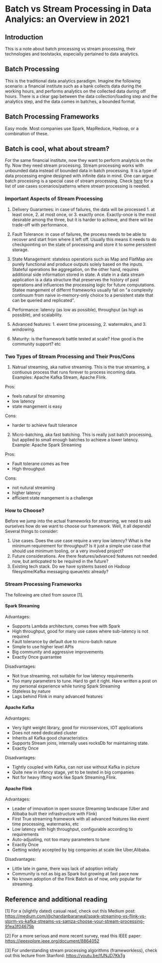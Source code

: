 # Batch vs Stream Processing in Data Analyics: an Overview in 2021

## Introduction

This is a note about batch processing vs stream processing, their technologies and toolstacks, especially pertained to data analytics.

## Batch Processing

This is the traditional data analytics paradigm. Imagine the following scenario: a financial institute such as a bank collects data during the working hours, and performs analytics on the collected data during off hours. There is a clear gap between the data collection/loading step and the analytics step, and the data comes in batches, a bounded format.

## Batch Processing Frameworks

Easy mode. Most companies use Spark, MapReduce, Hadoop, or a combination of these.

## Batch is cool, what about stream?

For the same financial institute, now they want to perform analytcis on the fly. Now they need stream processing.
Stream processing works with unbounded data instead of bounded data in batch processing. It is a type of data processing engine designed with infinite data in mind. One can argue batch processing is a special case of stream processing. Check [here](https://iwringer.wordpress.com/2015/08/03/patterns-for-streaming-realtime-analytics/) for a list of use cases scenarios/patterns where stream processing is needed.

### Important Aspects of Stream Processing

1. Delivery Guarantees: in case of failures, the data will be processed 1. at least once, 2. at most once, or 3. exactly once. Exactly-once is the most desirable among the three, but it is harder to achieve, and there will be trade-off with performance.

2. Fault Tolerance: in case of failures, the process needs to be able to recover and start from where it left off. Usually this means it needs to do checkpointing on the state of processing and store it to some persistent storage.

3. State Management: stateless operations such as Map and FlatMap are purely functional and produce outputs solely based on the inputs. Stateful operations lke aggregation, on the other hand, requires additional side information stored in state.  A state in a data stream application is a data structure that preserves the history of past operations and influences the processing logic for future computations. Statee mangement of differnt frameworks usually fall on "a complexity continuum from
naive in-memory-only choice to a persistent state that can be queried and replicated".

4. Performance: latency (as low as possible), throughput (as high as possible), and scalability.

5. Advanced features: 1. event time processing, 2. watermakrs, and 3. windowing.

6. Maturity: is the framework battle tested at scale? How good is the community support? etc

### Two Types of Stream Processing and Their Pros/Cons

1. Natrual streaming, aka native streaming. This is the true streaming, a contiuous process that runs forever to process incoming data. Examples: Apache Kafka Stream, Apache Flink.

Pros:

* feels natural for streaming
* low latency
* state mangement is easy

Cons:

* harder to achieve fault tolerance

2. Micro-batching, aka fast batching. This is really just batch processing, but applied to small enough batches to achieve a lower latency. Example: Apache Spark Streaming

Pros:

* Fault tolerane comes as free
* High throughput

Cons:

* not nutural streaming
* higher latency
* efficient state mangement is a challenge

### How to Choose?

Before we jump into the actual frameworks for streaming, we need to ask ourselves how do we want to choose our framework. Well, it all depends! Several things to consider:

1. Use cases. Does the use case require a very low latency? What is the minimum requirement for throughput? Is it just a simple use case that should use minimum tooling, or a very involved project?
2. Future considerations. Are there features/advanced features not needed now, but anticpated to be required in the future?
3. Existing tech stack. Do we have systems based on Hadoop filesystme/Kafka messaging queue/etc already?

### Stream Processing Frameworks

The following are cited from source [1].

#### Spark Streaming

Advantages:

* Supports Lambda architecture, comes free with Spark
* High throughput, good for many use cases where sub-latency is not required
* Fault tolerance by default due to micro-batch nature
* Simple to use higher level APIs
* Big community and aggressive improvements
* Exactly Once guarrantee

Disadvantages:

* Not true streaming, not suitable for low latency requirements
* Too many parameters to tune. Hard to get it right. Have written a post on my personal experience while tuning Spark Streaming
* Stateless by nature
* Lags behind Flink in many advanced features

#### Apache Kafka

Advantages:

* Very light weight library, good for microservices, IOT applications
* Does not need dedicated cluster
* Inherits all Kafka good characteristics
* Supports Stream joins, internally uses rocksDb for maintaining state.
* Exactly Once

Disadvantages:

* Tightly coupled with Kafka, can not use without Kafka in picture
* Quite new in infancy stage, yet to be tested in big companies
* Not for heavy lifting work like Spark Streaming,Flink.

#### Apache Flink

Advantages:

* Leader of innovation in open source Streaming landscape (Uber and Alibaba built their infrastructure with Flink)
* First True streaming framework with all advanced features like event time processing, watermarks, etc
* Low latency with high throughput, configurable according to requirements
* Auto-adjusting, not too many parameters to tune
* Exactly Once
* Getting widely accepted by big companies at scale like Uber,Alibaba.

Disadvantages:

* Little late in game, there was lack of adoption initially
* Community is not as big as Spark but growing at fast pace now
* No known adoption of the Flink Batch as of now, only popular for streaming.

## Reference and additional reading

[1] For a (slightly dated) casual read, check out this Medium post: https://medium.com/@chandanbaranwal/spark-streaming-vs-flink-vs-storm-vs-kafka-streams-vs-samza-choose-your-stream-processing-91ea3f04675b

[2] For a more serious and more recent survey, read this IEEE paper: https://ieeexplore.ieee.org/document/8864052

[3] For understanding stream processing algorithms (frameworkless), check out this lecture from Stanford: https://youtu.be/lfJNJD7KkTg